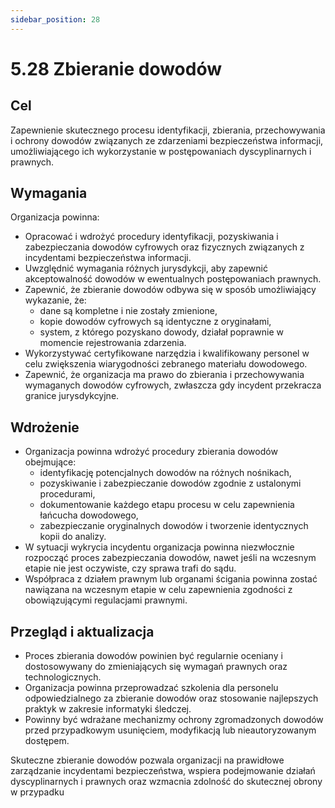 ```yaml
---
sidebar_position: 28
---
```


# 5.28 Zbieranie dowodów

## Cel

Zapewnienie skutecznego procesu identyfikacji, zbierania, przechowywania i ochrony dowodów związanych ze zdarzeniami bezpieczeństwa informacji, umożliwiającego ich wykorzystanie w postępowaniach dyscyplinarnych i prawnych.

## Wymagania

Organizacja powinna:

- Opracować i wdrożyć procedury identyfikacji, pozyskiwania i zabezpieczania dowodów cyfrowych oraz fizycznych związanych z incydentami bezpieczeństwa informacji.
- Uwzględnić wymagania różnych jurysdykcji, aby zapewnić akceptowalność dowodów w ewentualnych postępowaniach prawnych.
- Zapewnić, że zbieranie dowodów odbywa się w sposób umożliwiający wykazanie, że:
  - dane są kompletne i nie zostały zmienione,
  - kopie dowodów cyfrowych są identyczne z oryginałami,
  - system, z którego pozyskano dowody, działał poprawnie w momencie rejestrowania zdarzenia.
- Wykorzystywać certyfikowane narzędzia i kwalifikowany personel w celu zwiększenia wiarygodności zebranego materiału dowodowego.
- Zapewnić, że organizacja ma prawo do zbierania i przechowywania wymaganych dowodów cyfrowych, zwłaszcza gdy incydent przekracza granice jurysdykcyjne.

## Wdrożenie

- Organizacja powinna wdrożyć procedury zbierania dowodów obejmujące:
  - identyfikację potencjalnych dowodów na różnych nośnikach,
  - pozyskiwanie i zabezpieczanie dowodów zgodnie z ustalonymi procedurami,
  - dokumentowanie każdego etapu procesu w celu zapewnienia łańcucha dowodowego,
  - zabezpieczanie oryginalnych dowodów i tworzenie identycznych kopii do analizy.
- W sytuacji wykrycia incydentu organizacja powinna niezwłocznie rozpocząć proces zabezpieczania dowodów, nawet jeśli na wczesnym etapie nie jest oczywiste, czy sprawa trafi do sądu.
- Współpraca z działem prawnym lub organami ścigania powinna zostać nawiązana na wczesnym etapie w celu zapewnienia zgodności z obowiązującymi regulacjami prawnymi.

## Przegląd i aktualizacja

- Proces zbierania dowodów powinien być regularnie oceniany i dostosowywany do zmieniających się wymagań prawnych oraz technologicznych.
- Organizacja powinna przeprowadzać szkolenia dla personelu odpowiedzialnego za zbieranie dowodów oraz stosowanie najlepszych praktyk w zakresie informatyki śledczej.
- Powinny być wdrażane mechanizmy ochrony zgromadzonych dowodów przed przypadkowym usunięciem, modyfikacją lub nieautoryzowanym dostępem.

Skuteczne zbieranie dowodów pozwala organizacji na prawidłowe zarządzanie incydentami bezpieczeństwa, wspiera podejmowanie działań dyscyplinarnych i prawnych oraz wzmacnia zdolność do skutecznej obrony w przypadku
